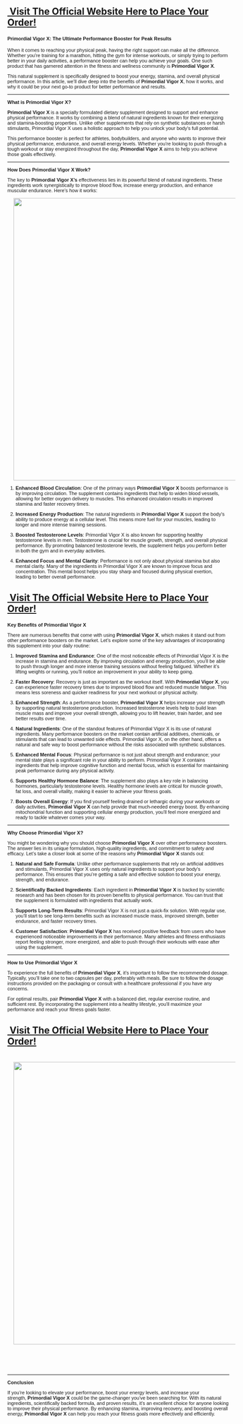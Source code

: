 <h2 style="text-align: left;"><a href="https://getdeals24x7.com/order-Primordial">&nbsp;Visit The Official Website Here to Place Your Order!</a></h2>
<p><strong style="font-family: Verdana, Arial, Helvetica, sans-serif; font-size: 11px;">Primordial Vigor X: The Ultimate Performance Booster for Peak Results</strong></p>
<p style="font-family: Verdana, Arial, Helvetica, sans-serif; font-size: 11px;">When it comes to reaching your physical peak, having the right support can make all the difference. Whether you&rsquo;re training for a marathon, hitting the gym for intense workouts, or simply trying to perform better in your daily activities, a performance booster can help you achieve your goals. One such product that has garnered attention in the fitness and wellness community is&nbsp;<strong>Primordial Vigor X</strong>.</p>
<p style="font-family: Verdana, Arial, Helvetica, sans-serif; font-size: 11px;">This natural supplement is specifically designed to boost your energy, stamina, and overall physical performance. In this article, we&rsquo;ll dive deep into the benefits of&nbsp;<strong>Primordial Vigor X</strong>, how it works, and why it could be your next go-to product for better performance and results.</p>
<hr style="cursor: default; font-family: Verdana, Arial, Helvetica, sans-serif; font-size: 11px;" />
<p style="font-family: Verdana, Arial, Helvetica, sans-serif; font-size: 11px;"><strong>What is Primordial Vigor X?</strong></p>
<p style="font-family: Verdana, Arial, Helvetica, sans-serif; font-size: 11px;"><strong>Primordial Vigor X</strong>&nbsp;is a specially formulated dietary supplement designed to support and enhance physical performance. It works by combining a blend of natural ingredients known for their energizing and stamina-boosting properties. Unlike other supplements that rely on synthetic substances or harsh stimulants, Primordial Vigor X uses a holistic approach to help you unlock your body&rsquo;s full potential.</p>
<p style="font-family: Verdana, Arial, Helvetica, sans-serif; font-size: 11px;">This performance booster is perfect for athletes, bodybuilders, and anyone who wants to improve their physical performance, endurance, and overall energy levels. Whether you&rsquo;re looking to push through a tough workout or stay energized throughout the day,&nbsp;<strong>Primordial Vigor X</strong>&nbsp;aims to help you achieve those goals effectively.</p>
<hr style="cursor: default; font-family: Verdana, Arial, Helvetica, sans-serif; font-size: 11px;" />
<p style="font-family: Verdana, Arial, Helvetica, sans-serif; font-size: 11px;"><strong>How Does Primordial Vigor X Work?</strong></p>
<p style="font-family: Verdana, Arial, Helvetica, sans-serif; font-size: 11px;">The key to&nbsp;<strong>Primordial Vigor X&rsquo;s</strong>&nbsp;effectiveness lies in its powerful blend of natural ingredients. These ingredients work synergistically to improve blood flow, increase energy production, and enhance muscular endurance. Here&rsquo;s how it works:</p>
<div class="separator" style="clear: both; text-align: center;"><a style="margin-left: 1em; margin-right: 1em;" href="https://getdeals24x7.com/order-Primordial"><img src="https://blogger.googleusercontent.com/img/b/R29vZ2xl/AVvXsEiddx7_n2JKqLKOxZn-5gl0OksPSvQS7adHq2vHFQK97FzFnYwc7Hbe0ocyhAI6uZBWiXTgkC5uvMj2RtRRSRwwdLbYMsOG70aL5dcMCdIwLPv8RyMtgHvFSo45we_fakxRFgdaH4Ab_qhILNe_FQn-IxhxeAUEtRGD1Soc_5suH8Rt2iomFVNh_-LfUCNH/w640-h640/71a8p9tN16L.jpg" alt="" width="640" height="640" border="0" data-original-height="2560" data-original-width="2560" /></a></div>
<ol style="font-family: Verdana, Arial, Helvetica, sans-serif; font-size: 11px;">
<li>
<p><strong>Enhanced Blood Circulation</strong>: One of the primary ways&nbsp;<strong>Primordial Vigor X</strong>&nbsp;boosts performance is by improving circulation. The supplement contains ingredients that help to widen blood vessels, allowing for better oxygen delivery to muscles. This enhanced circulation results in improved stamina and faster recovery times.</p>
</li>
<li>
<p><strong>Increased Energy Production</strong>: The natural ingredients in&nbsp;<strong>Primordial Vigor X</strong>&nbsp;support the body&rsquo;s ability to produce energy at a cellular level. This means more fuel for your muscles, leading to longer and more intense training sessions.</p>
</li>
<li>
<p><strong>Boosted Testosterone Levels</strong>: Primordial Vigor X is also known for supporting healthy testosterone levels in men. Testosterone is crucial for muscle growth, strength, and overall physical performance. By promoting balanced testosterone levels, the supplement helps you perform better in both the gym and in everyday activities.</p>
</li>
<li>
<p><strong>Enhanced Focus and Mental Clarity</strong>: Performance is not only about physical stamina but also mental clarity. Many of the ingredients in Primordial Vigor X are known to improve focus and concentration. This mental boost helps you stay sharp and focused during physical exertion, leading to better overall performance.</p>
</li>
</ol>
<div>
<h2><a href="https://getdeals24x7.com/order-Primordial">&nbsp;Visit The Official Website Here to Place Your Order!</a></h2>
</div>
<div><strong style="font-family: Verdana, Arial, Helvetica, sans-serif; font-size: 11px;">Key Benefits of Primordial Vigor X</strong></div>
<p style="font-family: Verdana, Arial, Helvetica, sans-serif; font-size: 11px;">There are numerous benefits that come with using&nbsp;<strong>Primordial Vigor X</strong>, which makes it stand out from other performance boosters on the market. Let&rsquo;s explore some of the key advantages of incorporating this supplement into your daily routine:</p>
<ol style="font-family: Verdana, Arial, Helvetica, sans-serif; font-size: 11px;">
<li>
<p><strong>Improved Stamina and Endurance</strong>: One of the most noticeable effects of Primordial Vigor X is the increase in stamina and endurance. By improving circulation and energy production, you&rsquo;ll be able to push through longer and more intense training sessions without feeling fatigued. Whether it&rsquo;s lifting weights or running, you&rsquo;ll notice an improvement in your ability to keep going.</p>
</li>
<li>
<p><strong>Faster Recovery</strong>: Recovery is just as important as the workout itself. With&nbsp;<strong>Primordial Vigor X</strong>, you can experience faster recovery times due to improved blood flow and reduced muscle fatigue. This means less soreness and quicker readiness for your next workout or physical activity.</p>
</li>
<li>
<p><strong>Enhanced Strength</strong>: As a performance booster,&nbsp;<strong>Primordial Vigor X</strong>&nbsp;helps increase your strength by supporting natural testosterone production. Increased testosterone levels help to build lean muscle mass and improve your overall strength, allowing you to lift heavier, train harder, and see better results over time.</p>
</li>
<li>
<p><strong>Natural Ingredients</strong>: One of the standout features of Primordial Vigor X is its use of natural ingredients. Many performance boosters on the market contain artificial additives, chemicals, or stimulants that can lead to unwanted side effects. Primordial Vigor X, on the other hand, offers a natural and safe way to boost performance without the risks associated with synthetic substances.</p>
</li>
<li>
<p><strong>Enhanced Mental Focus</strong>: Physical performance is not just about strength and endurance; your mental state plays a significant role in your ability to perform. Primordial Vigor X contains ingredients that help improve cognitive function and mental focus, which is essential for maintaining peak performance during any physical activity.</p>
</li>
<li>
<p><strong>Supports Healthy Hormone Balance</strong>: The supplement also plays a key role in balancing hormones, particularly testosterone levels. Healthy hormone levels are critical for muscle growth, fat loss, and overall vitality, making it easier to achieve your fitness goals.</p>
</li>
<li>
<p><strong>Boosts Overall Energy</strong>: If you find yourself feeling drained or lethargic during your workouts or daily activities,&nbsp;<strong>Primordial Vigor X</strong>&nbsp;can help provide that much-needed energy boost. By enhancing mitochondrial function and supporting cellular energy production, you&rsquo;ll feel more energized and ready to tackle whatever comes your way.</p>
</li>
</ol>
<hr style="cursor: default; font-family: Verdana, Arial, Helvetica, sans-serif; font-size: 11px;" />
<p style="font-family: Verdana, Arial, Helvetica, sans-serif; font-size: 11px;"><strong>Why Choose Primordial Vigor X?</strong></p>
<p style="font-family: Verdana, Arial, Helvetica, sans-serif; font-size: 11px;">You might be wondering why you should choose&nbsp;<strong>Primordial Vigor X</strong>&nbsp;over other performance boosters. The answer lies in its unique formulation, high-quality ingredients, and commitment to safety and efficacy. Let&rsquo;s take a closer look at some of the reasons why&nbsp;<strong>Primordial Vigor X</strong>&nbsp;stands out:</p>
<ol style="font-family: Verdana, Arial, Helvetica, sans-serif; font-size: 11px;">
<li>
<p><strong>Natural and Safe Formula</strong>: Unlike other performance supplements that rely on artificial additives and stimulants, Primordial Vigor X uses only natural ingredients to support your body&rsquo;s performance. This ensures that you&rsquo;re getting a safe and effective solution to boost your energy, strength, and endurance.</p>
</li>
<li>
<p><strong>Scientifically Backed Ingredients</strong>: Each ingredient in&nbsp;<strong>Primordial Vigor X</strong>&nbsp;is backed by scientific research and has been chosen for its proven benefits to physical performance. You can trust that the supplement is formulated with ingredients that actually work.</p>
</li>
<li>
<p><strong>Supports Long-Term Results</strong>: Primordial Vigor X is not just a quick-fix solution. With regular use, you&rsquo;ll start to see long-term benefits such as increased muscle mass, improved strength, better endurance, and faster recovery times.</p>
</li>
<li>
<p><strong>Customer Satisfaction</strong>:&nbsp;<strong>Primordial Vigor X</strong>&nbsp;has received positive feedback from users who have experienced noticeable improvements in their performance. Many athletes and fitness enthusiasts report feeling stronger, more energized, and able to push through their workouts with ease after using the supplement.</p>
</li>
</ol>
<hr style="cursor: default; font-family: Verdana, Arial, Helvetica, sans-serif; font-size: 11px;" />
<p style="font-family: Verdana, Arial, Helvetica, sans-serif; font-size: 11px;"><strong>How to Use Primordial Vigor X</strong></p>
<p style="font-family: Verdana, Arial, Helvetica, sans-serif; font-size: 11px;">To experience the full benefits of&nbsp;<strong>Primordial Vigor X</strong>, it&rsquo;s important to follow the recommended dosage. Typically, you&rsquo;ll take one to two capsules per day, preferably with meals. Be sure to follow the dosage instructions provided on the packaging or consult with a healthcare professional if you have any concerns.</p>
<p style="font-family: Verdana, Arial, Helvetica, sans-serif; font-size: 11px;">For optimal results, pair&nbsp;<strong>Primordial Vigor X</strong>&nbsp;with a balanced diet, regular exercise routine, and sufficient rest. By incorporating the supplement into a healthy lifestyle, you&rsquo;ll maximize your performance and reach your fitness goals faster.</p>
<h2><a href="https://getdeals24x7.com/order-Primordial">&nbsp;Visit The Official Website Here to Place Your Order!</a></h2>
<div>&nbsp;</div>
<div class="separator" style="clear: both; text-align: center;"><a style="margin-left: 1em; margin-right: 1em;" href="https://getdeals24x7.com/order-Primordial"><img src="https://blogger.googleusercontent.com/img/b/R29vZ2xl/AVvXsEiyJpsvCGtnM2-nNn7mmEX15vVesjFXslgo65ZTOYrnifBwpgljXnYa4CG5zCLN_rJ2z1Mfncq678gvnbkcHPMmvnhtaHxnxrEqeSA4Szy1xK4EKJMRIkKSpZoRQQFd1B7jYHiQ00BgAe4eWyRMhBCF0BqIYDebFA0SiI6JAr8BRq7p6WuK0onULygD3n-T/w512-h640/image_2024_11_12T06_43_47_785Z.png" alt="" width="512" height="640" border="0" data-original-height="1350" data-original-width="1080" /></a></div>
<p>&nbsp;</p>
<p style="font-family: Verdana, Arial, Helvetica, sans-serif; font-size: 11px;">&nbsp;</p>
<hr style="cursor: default; font-family: Verdana, Arial, Helvetica, sans-serif; font-size: 11px;" />
<p style="font-family: Verdana, Arial, Helvetica, sans-serif; font-size: 11px;"><strong>Conclusion</strong></p>
<p style="font-family: Verdana, Arial, Helvetica, sans-serif; font-size: 11px;">If you&rsquo;re looking to elevate your performance, boost your energy levels, and increase your strength,&nbsp;<strong>Primordial Vigor X</strong>&nbsp;could be the game-changer you&rsquo;ve been searching for. With its natural ingredients, scientifically backed formula, and proven results, it&rsquo;s an excellent choice for anyone looking to improve their physical performance. By enhancing stamina, improving recovery, and boosting overall energy,&nbsp;<strong>Primordial Vigor X</strong>&nbsp;can help you reach your fitness goals more effectively and efficiently.</p>
